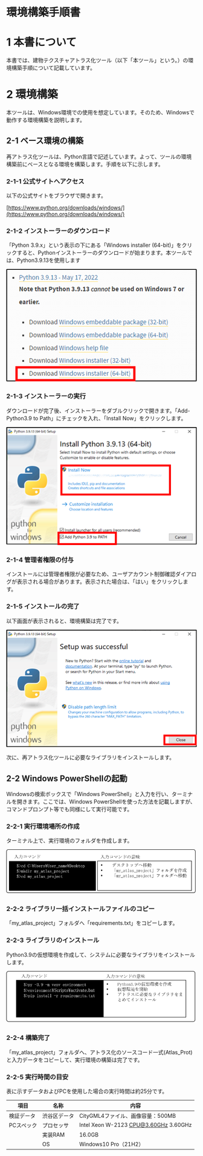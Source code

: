 # 環境構築手順書

# 1 本書について

本書では、建物テクスチャアトラス化ツール（以下「本ツール」という。）の環境構築手順について記載しています。

# 2 環境構築

本ツールは、Windows環境での使用を想定しています。そのため、Windowsで動作する環境構築を説明します。

## 2-1 ベース環境の構築

再アトラス化ツールは、Python言語で記述しています。よって、ツールの環境構築前にベースとなる環境を構築します。手順を以下に示します。

### 2-1-1 公式サイトへアクセス

以下の公式サイトをブラウザで開きます。

[https://www.python.org/downloads/windows/](https://www.python.org/downloads/windows/)

### 2-1-2 インストーラーのダウンロード

「Python 3.9.x」という表示の下にある「Windows installer (64-bit)」をクリックすると、Pythonインストーラーのダウンロードが始まります。本ツールでは、Python3.9.13を使用します

![](../resources/devManAtlas/devManAtlas_001.png)

### 2-1-3 インストーラーの実行

ダウンロードが完了後、インストーラーをダブルクリックで開きます。「Add-Python3.9 to Path」にチェックを入れ、「Install Now」をクリックします。

![](../resources/devManAtlas/devManAtlas_002.png)

### 2-1-4 管理者権限の付与

インストールには管理者権限が必要なため、ユーザアカウント制御確認ダイアログが表示される場合があります。表示された場合は、「はい」をクリックします。

### 2-1-5 インストールの完了

以下画面が表示されると、環境構築は完了です。

![](../resources/devManAtlas/devManAtlas_003.png)

次に、再アトラス化ツールに必要なライブラリをインストールします。

## 2-2 Windows PowerShellの起動

Windowsの検索ボックスで「Windows PowerShell」と入力を行い、ターミナルを開きます。ここでは、Windows PowerShellを使った方法を記載しますが、コマンドプロンプト等でも同様にして実行可能です。

### 2-2-1 実行環境場所の作成

ターミナル上で、実行環境のフォルダを作成します。

![](../resources/devManAtlas/devManAtlas_004.png)

### 2-2-2 ライブラリ一括インストールファイルのコピー

「my_atlas_project」フォルダへ「requirements.txt」をコピーします。

### 2-2-3 ライブラリのインストール

Python3.9の仮想環境を作成して、システムに必要なライブラリをインストールします。

![](../resources/devManAtlas/devManAtlas_005.png)

### 2-2-4 構築完了

「my_atlas_project」フォルダへ、アトラス化のソースコード一式(Atlas_Prot)と入力データをコピーして、実行環境の構築は完了です。

### 2-2-5 実行時間の目安

表に示すデータおよびPCを使用した場合の実行時間は約25分です。

| 項目 | 名称 | 内容 |
| ---- | --- | ---- |
| 検証データ | 渋谷区データ | CityGML4ファイル、画像容量：500MB |
| PCスペック | プロセッサ | Intel Xeon W-2123 CPU@3.60GHz 3.60GHz |
|  | 実装RAM | 16.0GB |
|  | OS | Windows10 Pro（21H2） |
